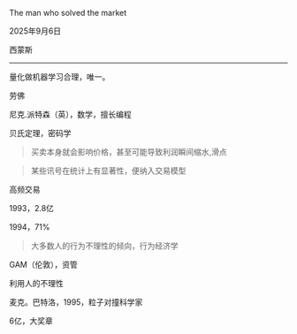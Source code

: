The man who solved the market

2025年9月6日

西蒙斯

---

量化做机器学习合理，唯一。

劳佛

尼克.派特森（英），数学，擅长编程

贝氏定理，密码学

> 买卖本身就会影响价格，甚至可能导致利润瞬间缩水,滑点

> 某些讯号在统计上有显著性，便纳入交易模型

高频交易

1993，2.8亿

1994，71%

> 大多数人的行为不理性的倾向，行为经济学

GAM（伦敦），资管

利用人的不理性

麦克。巴特洛，1995，粒子对撞科学家

6亿，大奖章



